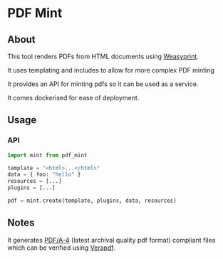 # PDF Mint

## About

This tool renders PDFs from HTML documents using [Weasyprint](https://weasyprint.org/).

It uses templating and includes to allow for more complex PDF minting

It provides an API for minting pdfs so it can be used as a service.

It comes dockerised for ease of deployment.

## Usage

### API

```python
import mint from pdf_mint

template = "<html>...</html>"
data = { foo: "hello" }
resources = [...]
plugins = [...]

pdf = mint.create(template, plugins, data, resources)
```

## Notes

It generates [PDF/A-4](https://en.wikipedia.org/wiki/PDF/A) (latest archival quality pdf format) compliant files which can be verified using [Verapdf](https://verapdf.org/home/).
